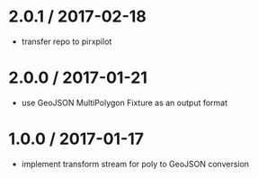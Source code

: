 
2.0.1 / 2017-02-18
==================

 * transfer repo to pirxpilot

2.0.0 / 2017-01-21
==================

 * use GeoJSON MultiPolygon Fixture as an output format

1.0.0 / 2017-01-17
==================

 * implement transform stream for poly to GeoJSON conversion

